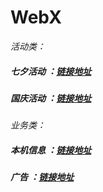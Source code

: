 # WebX

*活动类：*

##### 七夕活动 ：[链接地址](https://github.com/fanyanbo/WebX-qx)

##### 国庆活动 ：[链接地址](https://github.com/fanyanbo/WebX-gq)

























*业务类：*

##### 本机信息 ：[链接地址](https://github.com/fanyanbo/WebX-Info)

##### 广告 ：[链接地址](https://github.com/fanyanbo/WebX-Ad)
